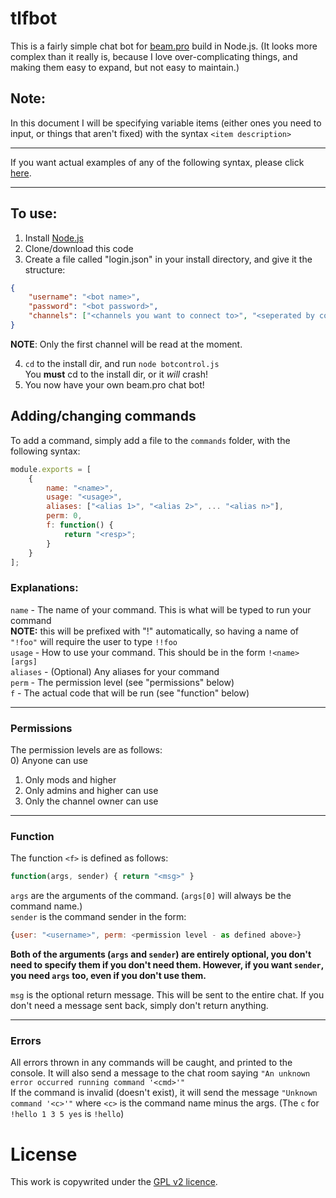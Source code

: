 # tlfbot

This is a fairly simple chat bot for [beam.pro](http://beam.pro) build in Node.js. (It looks more complex than it really is, because I love over-complicating things, and making them easy to expand, but not easy to maintain.)

## Note:
In this document I will be specifying variable items (either ones you need to input, or things that aren't fixed) with the syntax `<item description>`

---

If you want actual examples of any of the following syntax, please click [here](https://github.com/thislooksfun/tlfbot/blob/master/Examples.md).

---

## To use:
1. Install [Node.js](https://nodejs.org/)
2. Clone/download this code
3. Create a file called "login.json" in your install directory, and give it the structure:
```json
{
	"username": "<bot name>",
	"password": "<bot password>",
	"channels": ["<channels you want to connect to>", "<seperated by commas>"]
}
```
**NOTE**: Only the first channel will be read at the moment.

4. `cd` to the install dir, and run `node botcontrol.js`  
You **must** cd to the install dir, or it *will* crash!
5. You now have your own beam.pro chat bot!

## Adding/changing commands
To add a command, simply add a file to the `commands` folder, with the following syntax:
```js
module.exports = [
	{
		name: "<name>",
		usage: "<usage>",
		aliases: ["<alias 1>", "<alias 2>", ... "<alias n>"],
		perm: 0,
		f: function() {
			return "<resp>";
		}
	}
];
```
### Explanations:
`name` - The name of your command. This is what will be typed to run your command  
**NOTE:** this will be prefixed with "!" automatically, so having a name of `"!foo"` will require the user to type `!!foo`  
`usage` - How to use your command. This should be in the form `!<name> [args]`  
`aliases` - (Optional) Any aliases for your command  
`perm` - The permission level (see "permissions" below)  
`f` - The actual code that will be run (see "function" below)

---

### Permissions
The permission levels are as follows:  
0) Anyone can use  
1) Only mods and higher  
2) Only admins and higher can use  
3) Only the channel owner can use

---

### Function
The function `<f>` is defined as follows:
```js
function(args, sender) { return "<msg>" }
```
`args` are the arguments of the command. (`args[0]` will always be the command name.)  
`sender` is the command sender in the form:
```js
{user: "<username>", perm: <permission level - as defined above>}
```
**Both of the arguments (`args` and `sender`) are entirely optional, you don't need to specify them if you don't need them. However, if you want `sender`, you need `args` too, even if you don't use them.**

`msg` is the optional return message. This will be sent to the entire chat. If you don't need a message sent back, simply don't return anything.

---

### Errors
All errors thrown in any commands will be caught, and printed to the console. It will also send a message to the chat room saying `"An unknown error occurred running command '<cmd>'"`  
If the command is invalid (doesn't exist), it will send the message `"Unknown command '<c>'"` where `<c>` is the command name minus the args. (The `c` for `!hello 1 3 5 yes` is `!hello`)

# License
This work is copywrited under the [GPL v2 licence](https://github.com/thislooksfun/tlfbot/blob/master/LICENSE).
